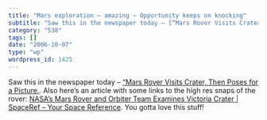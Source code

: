 ```yaml
---
title: "Mars exploration – amazing – Opportunity keeps on knocking"
subtitle: "Saw this in the newspaper today – [“Mars Rover Visits Crater, Then Poses for a Picture.](http://www...."
category: "538"
tags: []
date: "2006-10-07"
type: "wp"
wordpress_id: 1425
---
```

Saw this in the newspaper today – [“Mars Rover Visits Crater, Then Poses for a Picture.](http://www.nytimes.com/2006/10/07/science/space/07rover.html). Also here’s an article with some links to the high res snaps of the rover: [NASA’s Mars Rover and Orbiter Team Examines Victoria Crater | SpaceRef – Your Space Reference](http://www.spaceref.com/news/viewpr.rss.html?pid=21010). You gotta love this stuff!